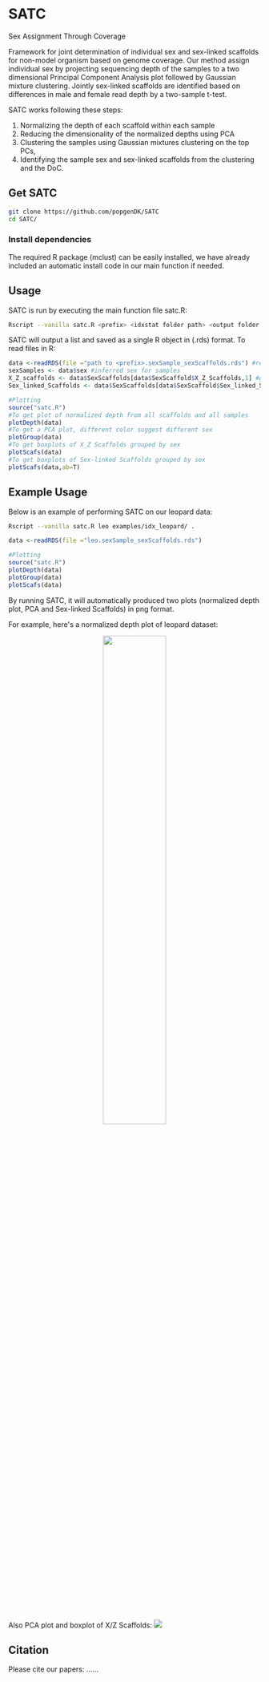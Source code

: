 # SATC
Sex Assignment Through Coverage

Framework for joint determination of individual sex and sex-linked scaffolds for non-model organism based on genome coverage. Our method assign individual sex by projecting sequencing depth of the samples to a two dimensional Principal Component Analysis plot followed by Gaussian mixture clustering. Jointly sex-linked scaffolds are identified based on differences in male and female read depth by a two-sample t-test.

SATC works following these steps:

1. Normalizing the depth of each scaffold within each sample
2. Reducing the dimensionality of the normalized depths using PCA
3. Clustering the samples using Gaussian mixtures clustering on the top PCs, 
4. Identifying the sample sex and sex-linked scaffolds from the clustering and the DoC. 


## Get SATC
```bash
git clone https://github.com/popgenDK/SATC
cd SATC/
```

### Install dependencies
The required R package (mclust) can be easily installed, we have already included an automatic install code in our main function if needed.

## Usage

SATC is run by executing the main function file satc.R:
```bash
Rscript --vanilla satc.R <prefix> <idxstat folder path> <output folder path>
```

SATC will output a list and saved as a single R object in (.rds) format. To read files in R:
```R
data <-readRDS(file ="path to <prefix>.sexSample_sexScaffolds.rds") #reads SATC output
sexSamples <- data$sex #inferred sex for samples
X_Z_scaffolds <- data$SexScaffolds[data$SexScaffold$X_Z_Scaffolds,1] #get a vector of X_Z_scaffolds
Sex_linked_Scaffolds <- data$SexScaffolds[data$SexScaffold$Sex_linked_Scaffolds,1] #get a vector of Sex_linked_Scaffolds

#Plotting
source("satc.R")
#To get plot of normalized depth from all scaffolds and all samples
plotDepth(data)
#To get a PCA plot, different color suggest different sex
plotGroup(data)
#To get boxplots of X_Z Scaffolds grouped by sex
plotScafs(data)
#To get boxplots of Sex-linked Scaffolds grouped by sex
plotScafs(data,ab=T)
```
## Example Usage

Below is an example of performing SATC on our leopard data:
```bash
Rscript --vanilla satc.R leo examples/idx_leopard/ .
```

```R
data <-readRDS(file ="leo.sexSample_sexScaffolds.rds")

#Plotting
source("satc.R")
plotDepth(data)
plotGroup(data)
plotScafs(data)
```
By running SATC, it will automatically produced two plots (normalized depth plot, PCA and Sex-linked Scaffolds) in png format.

For example, here's a normalized depth plot of leopard dataset:
<p align="center" width="100%">
    <img width="50%" src="https://github.com/popgenDK/SATC/blob/6f919613ed9765ef108bcdb63a37d18c9f3e7ae7/examples/plots/leo_depth.png"> 
</p>

Also PCA plot and boxplot of X/Z Scaffolds:
![](https://github.com/popgenDK/SATC/blob/6f919613ed9765ef108bcdb63a37d18c9f3e7ae7/examples/plots/leo_PCA_and_boxplot.png)


## Citation
Please cite our papers:
......
